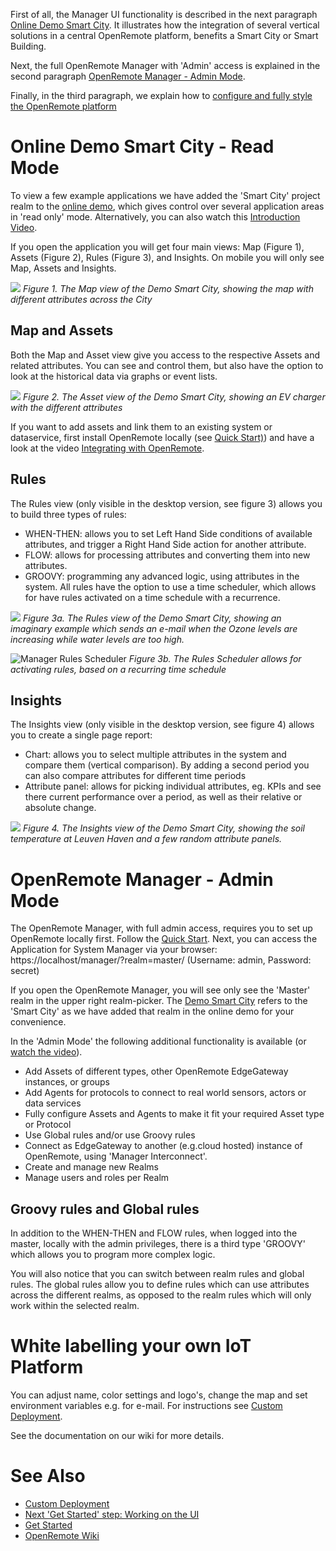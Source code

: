 First of all, the Manager UI functionality is described in the next paragraph [Online Demo Smart City](#online-demo-smart-city---read-mode). It illustrates how the integration of several vertical solutions in a central OpenRemote platform, benefits a Smart City or Smart Building. 

Next, the full OpenRemote Manager with 'Admin' access is explained in the second paragraph [OpenRemote Manager - Admin Mode](#openremote-manager---admin-mode).

Finally, in the third paragraph, we explain how to [configure and fully style the OpenRemote platform](#white-labelling-your-own-iot-platform)

# Online Demo Smart City - Read Mode

To view a few example applications we have added the 'Smart City' project realm to the [online demo](https://openremote.io/demo/), which gives control over several application areas in 'read only' mode. Alternatively, you can also watch this [Introduction Video](https://youtu.be/K28CQMKr-rQ).

If you open the application you will get four main views: Map (Figure 1), Assets (Figure 2), Rules (Figure 3), and Insights. On mobile you will only see Map, Assets and Insights.

![](https://github.com/openremote/Documentation/blob/master/manuscript/figures/Smart%20City%20-%20Demo%20Map.png)
_Figure 1. The Map view of the Demo Smart City, showing the map with different attributes across the City_

## Map and Assets

Both the Map and Asset view give you access to the respective Assets and related attributes. You can see and control them, but also have the option to look at the historical data via graphs or event lists.

![](https://github.com/openremote/Documentation/blob/master/manuscript/figures/Smart%20City%20-%20Demo%20Assets.png)
_Figure 2. The Asset view of the Demo Smart City, showing an EV charger with the different attributes_

If you want to add assets and link them to an existing system or dataservice, first install OpenRemote locally (see [Quick Start)](https://github.com/openremote/openremote/blob/master/README.md)) and have a look at the video [Integrating with OpenRemote](https://youtu.be/mx9amWaItn0). 

## Rules

The Rules view (only visible in the desktop version, see figure 3) allows you to build three types of rules:
* WHEN-THEN: allows you to set Left Hand Side conditions of available attributes, and trigger a Right Hand Side action for another attribute.
* FLOW: allows for processing attributes and converting them into new attributes. 
* GROOVY: programming any advanced logic, using attributes in the system.
All rules have the option to use a time scheduler, which allows for have rules activated on a time schedule with a recurrence.

![](https://github.com/openremote/Documentation/blob/master/manuscript/figures/Smart%20City%20-%20Demo%20Rules.png)
_Figure 3a. The Rules view of the Demo Smart City, showing an imaginary example which sends an e-mail when the Ozone levels are increasing while water levels are too high._

![Manager Rules Scheduler](https://github.com/openremote/Documentation/blob/master/manuscript/figures/Manager%20-%20Rules%20scheduler.png)
_Figure 3b. The Rules Scheduler allows for activating rules, based on a recurring time schedule_

## Insights

The Insights view (only visible in the desktop version, see figure 4) allows you to create a single page report:
* Chart: allows you to select multiple attributes in the system and compare them (vertical comparison). By adding a second period you can also compare attributes for different time periods
* Attribute panel: allows for picking individual attributes, eg. KPIs and see there current performance over a period, as well as their relative or absolute change. 

![](https://github.com/openremote/Documentation/blob/master/manuscript/figures/Smart%20City%20-%20Insights.png)
_Figure 4. The Insights view of the Demo Smart City, showing the soil temperature at Leuven Haven and a few random attribute panels._

# OpenRemote Manager - Admin Mode

The OpenRemote Manager, with full admin access, requires you to set up OpenRemote locally first. Follow the [Quick Start](https://github.com/openremote/openremote/blob/master/README.md). Next, you can access the Application for System Manager via your browser: https://localhost/manager/?realm=master/ (Username: admin, Password: secret)

If you open the OpenRemote Manager, you will see only see the 'Master' realm in the upper right realm-picker. The [Demo Smart City](#demo-smart-city) refers to the 'Smart City' as we have added that realm in the online demo for your convenience. 

In the 'Admin Mode' the following additional functionality is available (or [watch the video](https://youtu.be/mx9amWaItn0)).
* Add Assets of different types, other OpenRemote EdgeGateway instances, or groups
* Add Agents for protocols to connect to real world sensors, actors or data services
* Fully configure Assets and Agents to make it fit your required Asset type or Protocol
* Use Global rules and/or use Groovy rules
* Connect as EdgeGateway to another (e.g.cloud hosted) instance of OpenRemote, using 'Manager Interconnect'.
* Create and manage new Realms
* Manage users and roles per Realm

## Groovy rules and Global rules

In addition to the WHEN-THEN and FLOW rules, when logged into the master, locally with the admin privileges, there is a third type 'GROOVY' which allows you to program more complex logic.

You will also notice that you can switch between realm rules and global rules. The global rules allow you to define rules which can use attributes across the different realms, as opposed to the realm rules which will only work within the selected realm. 

# White labelling your own IoT Platform

You can adjust name, color settings and logo's, change the map and set environment variables e.g. for e-mail. For instructions see [Custom Deployment](https://github.com/openremote/openremote/wiki/User-Guide%3A-Custom-deployment).

See the documentation on our wiki for more details.

# See Also
- [Custom Deployment](https://github.com/openremote/openremote/wiki/User-Guide%3A-Custom-deployment)
- [Next 'Get Started' step: Working on the UI](Developer-Guide%3A-Working-on-the-UI)
- [Get Started](https://openremote.io/get-started-iot-platform/)
- [OpenRemote Wiki](https://github.com/openremote/openremote/wiki)